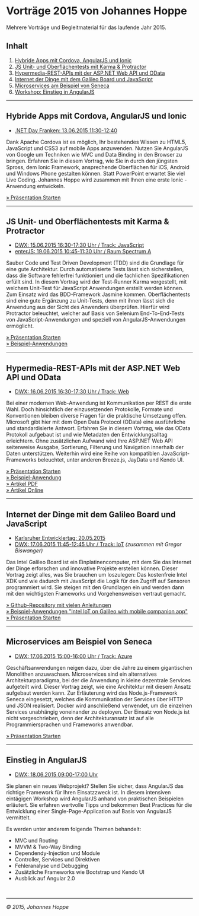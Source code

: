 # Vorträge 2015 von Johannes Hoppe

Mehrere Vorträge und Begleitmaterial für das laufende Jahr 2015.

## Inhalt

1. [Hybride Apps mit Cordova, AngularJS und Ionic](#ionic)
2. [JS Unit- und Oberflächentests mit Karma & Protractor](#tests)
3. [Hypermedia-REST-APIs mit der ASP.NET Web API und OData](#odata)
4. [Internet der Dinge mit dem Galileo Board und JavaScript](#iot)
5. [Microservices am Beispiel von Seneca](#seneca)
6. [Workshop: Einstieg in AngularJS](#angular)
 
<hr>

<a name="ionic"></a>
## Hybride Apps mit Cordova, AngularJS und Ionic

* [.NET Day Franken: 13.06.2015 11:30-12:40][0]

Dank Apache Cordova ist es möglich, Ihr bestehendes Wissen zu HTML5, JavaScript und CSS3 auf mobile Apps anzuwenden. Nutzen Sie AngularJS von Google um Techniken wie MVC und Data Binding in den Browser zu bringen. Erfahren Sie in diesem Vortrag, wie Sie in durch den jüngsten Spross, dem Ionic Framework, ansprechende Oberflächen für iOS, Android und Windows Phone gestalten können. Statt PowerPoint erwartet Sie viel Live Coding. Johannes Hoppe wird zusammen mit Ihnen eine erste Ionic -Anwendung entwickeln.

[» Präsentation Starten](http://johanneshoppe.github.io/IonicPresentation/Slides/) 

<hr>

<a name="tests"></a>
## JS Unit- und Oberflächentests mit Karma & Protractor

* [DWX: 15.06.2015 16:30-17:30 Uhr / Track: JavaScript][1]
* [enterJS: 19.06.2015 10:45-11:30 Uhr / Raum Spectrum A][2]

Sauber Code und Test Driven Development (TDD) sind die Grundlage für eine gute Architektur. Durch automatisierte Tests lässt sich sicherstellen, dass die Software fehlerfrei funktioniert und die fachlichen Spezifikationen erfüllt sind. In diesem Vortrag wird der Test-Runner Karma vorgestellt, mit welchem Unit-Test für JavaScript Anwendungen erstellt werden können. Zum Einsatz wird das BDD-Framework Jasmine kommen. Oberflächentests sind eine gute Ergänzung zu Unit-Tests, denn mit ihnen lässt sich die Anwendung aus der Sicht des Anwenders überprüfen. Hierfür wird Protractor beleuchtet, welcher auf Basis von Selenium End-To-End-Tests von JavaScript-Anwendungen und speziell von AngularJS-Anwendungen ermöglicht.

[» Präsentation Starten](http://johanneshoppe.github.io/Presentations2015/Tests-Karma-Protractor/Slides)  
[» Beispiel-Anwendungen](https://github.com/JohannesHoppe/Presentations2015/tree/gh-pages/Tests-Karma-Protractor/examples)  
 

<hr>

<a name="odata"></a>
## Hypermedia-REST-APIs mit der ASP.NET Web API und OData

* [DWX: 16.06.2015 16:30-17:30 Uhr / Track: Web][3]

Bei einer modernen Web-Anwendung ist Kommunikation per REST die erste Wahl. Doch hinsichtlich der einzusetzenden Protokolle, Formate und Konventionen bleiben diverse Fragen für die praktische Umsetzung offen. Microsoft gibt hier mit dem Open Data Protocol (OData) eine ausführliche und standardisierte Antwort.
Erfahren Sie in diesem Vortrag, wie das OData Protokoll aufgebaut ist und wie Metadaten den Entwicklungsalltag erleichtern. Ohne zusätzlichen Aufwand wird Ihre ASP.NET Web API seitenweise Ausgabe, Sortierung, Filterung und Navigation innerhalb der Daten unterstützen. Weiterhin wird eine Reihe von kompatiblen JavaScript-Frameworks beleuchtet, unter anderen Breeze.js, JayData und Kendo UI.

[» Präsentation Starten](http://johanneshoppe.github.io/Presentations2015/Rest-WebAPI-OData/Slides)   
[» Beispiel-Anwendung](https://github.com/JohannesHoppe/Presentations2015/tree/gh-pages/Rest-WebAPI-OData/ODataDemo)   
[» Artikel PDF](http://johanneshoppe.github.io/Presentations2015/Rest-WebAPI-OData/Doc/Hypermedia-REST-APIs%20mit%20der%20ASP.NET%20Web%20API%20und%20OData.pdf)   
[» Artikel Online](https://github.com/JohannesHoppe/Presentations2015/blob/gh-pages/Rest-WebAPI-OData/Doc/index.md)      

<hr>

<a name="iot"></a>
## Internet der Dinge mit dem Galileo Board und JavaScript

* [Karlsruher Entwicklertag: 20.05.2015][4]
* [DWX: 17.06.2015 11:45-12:45 Uhr / Track: IoT][5] _(zusammen mit Gregor Biswanger)_

Das Intel Galileo Board ist ein Einplatinencomputer, mit dem Sie das Internet der Dinge erforschen und innovative Projekte erstellen können. Dieser Vortrag zeigt alles, was Sie brauchen um loszulegen: Das kostenfreie Intel XDK und wie dadurch mit JavaScript die Logik für den Zugriff auf Sensoren programmiert wird. Sie steigen mit den Grundlagen ein und werden dann mit den wichtigsten Frameworks und Vorgehensweisen vertraut gemacht. 

[» Github-Repository mit vielen Anleitungen](https://github.com/JohannesHoppe/Workshop_Javascript_Internet-of-Things/)  
[» Beispiel-Anwendungen "Intel IoT on Galileo with mobile companion app"](https://github.com/JohannesHoppe/Workshop_Javascript_Internet-of-Things/tree/gh-pages/examples)  
[» Präsentation Starten](http://johanneshoppe.github.io/Workshop_Javascript_Internet-of-Things/Slides/index_short.html)

<hr>

<a name="seneca"></a>
## Microservices am Beispiel von Seneca

* [DWX: 17.06.2015 15:00-16:00 Uhr / Track: Azure][6]

Geschäftsanwendungen neigen dazu, über die Jahre zu einem gigantischen Monolithen anzuwachsen. Microservices sind ein alternatives Architekturparadigma, bei der die Anwendung in kleine dezentrale Services aufgeteilt wird. Dieser Vortrag zeigt, wie eine Architektur mit diesem Ansatz aufgebaut werden kann.
Zur Erläuterung wird das Node.js-Framework Seneca eingesetzt, welches die Kommunikation der Services über HTTP und JSON realisiert. Docker wird anschließend verwendet, um die einzelnen Services unabhängig voneinander zu deployen. Der Einsatz von Node.js ist nicht vorgeschrieben, denn der Architekturansatz ist auf alle Programmiersprachen und Frameworks anwendbar.

[» Präsentation Starten](http://johanneshoppe.github.io/Presentations2015/Microservices-Seneca/Slides)  

<hr>

<a name="angular"></a>
## Einstieg in AngularJS

* [DWX: 18.06.2015 09:00-17:00 Uhr][7]

Sie planen ein neues Webprojekt? Stellen Sie sicher, dass AngularJS das richtige Framework für Ihren Einsatzzweck ist. In diesem intensiven eintägigen Workshop wird AngularJS anhand von praktischen Beispielen erläutert. Sie erfahren wertvolle Tipps und bekommen Best Practices für die Entwicklung einer Single-Page-Application auf Basis von AngularJS vermittelt.

Es werden unter anderem folgende Themen behandelt:
- MVC und Routing
- MVVM & Two-Way Binding
- Dependendy-Injection und Module
- Controller, Services und Direktiven
- Fehleranalyse und Debugging
- Zusätzliche Frameworks wie Bootstrap und Kendo UI
- Ausblick auf Angular 2.0

[0]: http://dotnet-day-franken.de/
[1]: http://www.developer-week.de/Programm/Veranstaltung/(event)/18498
[2]: http://www.enterjs.de/abstracts#unit-und-oberflaechentests
[3]: http://www.developer-week.de/Programm/Veranstaltung/(event)/18404
[4]: https://entwicklertag.de/karlsruhe/2015/internet-things-mit
[5]: http://www.developer-week.de/Programm/Veranstaltung/(event)/18488
[6]: http://www.developer-week.de/Programm/Veranstaltung/(event)/18454
[7]: http://www.developer-week.de/Programm/Veranstaltung/(event)/18986

&nbsp;
<hr>

_&copy; 2015, Johannes Hoppe_